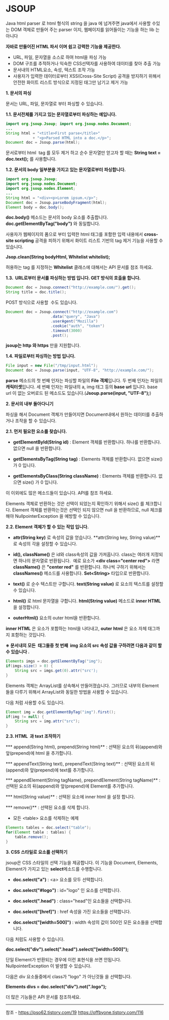 
# JSOUP
Java html parser 로 html 형식의 string 을 java 에 넘겨주면 java에서 사용할 수있는 DOM 객체로 만들어 주는 parser 이지, 웹페이지를 읽어들이는 기능을 하는 lib 는 아니다

**자바로 만들어진 HTML 파서 이며 쉽고 강력한 기능을 제공한다.**

- URL, 파일, 문자열을 소스로 하여 html을 파싱 가능
- DOM 구조를 추적하거나 익숙한 CSS선택자를 사용하여 데이터를 찾아 추출 가능
- 문서내의 HTML요소, 속성, 텍스트 조작 가능
- 사용자가 입력한 데이터로부터 XSS(Cross-Site Script) 공격을 방지하기 위해서 안전한 화이트 리스트 방식으로 지정된 태그만 남기고 제거 가능


**1. 문서의 파싱**

문서는 URL, 파일, 문자열로 부터 파싱할 수 있습니다.

**1.1. 문서전체를 가지고 있는 문자열로부터 파싱하는 예입니다.**

```java
import org.jsoup.Jsoup; import org.jsoup.nodes.Document;
... 
String html = "<title>First parse</title>"
            + "<p>Parsed HTML into a doc.</p>";
Document doc = Jsoup.parse(html);
```

문서로부터 html  tag 를 모두 제거 하고 순수 문자열만 얻고자 할 때는 **String text = doc.text();** 를 사용합니다.

**1.2. 문서의 body 일부분을 가지고 있는 문자열로부터 파싱합니다.**

```java
import org.jsoup.Jsoup;
import org.jsoup.nodes.Document;
import org.jsoup.nodes.Element;
...
String html = "<div><p>Lorem ipsum.</p>";
Document doc = Jsoup.parseBodyFragment(html);
Element body = doc.body();
```

**doc.body()** 메소드는 문서의 body 요소를 추출합니다. **doc.getElementByTag("body")** 와 동일합니다.

사용자가 웹페이지의 폼으로 부터 입력한 html 태그를 포함한 입력 내용에서 **cross-site scripting** 공격을 피하기 위해서 화이트 리스트 기반의 tag 제거 기능을 사용할 수 있습니다.

**Jsop.clean(String bodyHtml, Whitelist whitelist);**

허용하는 tag 를 지정하는 **Whitelist** 클래스에 대해서는 API 문서를 참조 하세요.

**1.3.  URL로부터 문서를 파싱하는 방법 입니다. GET 방식의 호출을 합니다.**

```java
Document doc = Jsoup.connect("http://example.com/").get();
String title = doc.title();
```

POST 방식으로 사용할  수도 있습니다.

```java
Document doc = Jsoup.connect("http://example.com")
                    .data("query", "Java")
                    .userAgent("Mozilla")
                    .cookie("auth", "token")
                    .timeout(3000)
                    .post();
```

**jsoup는 http 와 https** 만을 지원합니다.

**1.4. 파일로부터 파싱하는 방법 입니다.**

```java
File input = new File("/tmp/input.html");
Document doc = Jsoup.parse(input, "UTF-8", "http://example.com/");
```

**parse** 메소드의 첫 번째 인자는 파싱할 파일의 **File 객체**입니다. 두 번째 인자는 파일의 **캐릭터셋**입니다. 세 번째 인자는 파일내의 a, img 태그 등의 **base url** 입니다. base url 이 없는 오버로드 된 메소드도 있습니다.(**Jsoup.parse(input, "UTF-8");**)

**2. 문서의 내부 돌아다니기**

파싱을 해서 Document 객체가 만들어지면 Document내에서 원하는 데이터를 추출하거나 조작을 할 수 있습니다.

**2.1. 먼저 필요한 요소를 찾습니다.**

* **getElementById(String id)** : Element 객체를 반환합니다. 하나를 반환합니다. 없으면 null 을 반환합니다.

* **getElementsByTag(String tag)** : Elements 객체를 반환합니다. 없으면 size() 가 0 입니다.

* **getElementsByClass(String className)** : Elements 객체를 반환합니다. 없으면 size() 가 0 입니다.

이 이외에도 많은 메소드들이 있습니다. API를 참조 하세요.

Elements 객체로 반환하는 것은 선택이 되었는지 확인하기 위해서 size() 를 체크합니다. Element 객체를 반환하는것은 선택인 되지 않으면 null 을 반환하므로, null 체크를 해야 NullpointerException 을 예방할 수 있습니다.

**2.2. Element 객체가 할 수 있는 작업 입니다.**

* **attr(String key)** 로 속성의 값을 얻습니다. **attr(String key, String value)**로 속성의 각을 설정할 수 있습니다.

* **id(), className()** 은 id와 class속성의 값을 가져옵니다. class는 여러개 지정되면 하나의 문자열로 반환됩니다.  예로 요소가 **\<div class="center red">** 라면 **className()** 은 **"center red"** 를 반환합니다. 하나씩 구하기 위해서는 **classNames()** 메소드를 사용합니다. **Set\<String>** 타입으로 반환합니다.

* **text()** 로 순수 텍스트만 구합니다. **text(String value)** 로 요소의 텍스트를 설정할 수 있습니다.

* **html()** 로 html 문자열을 구합니다.  **html(String value)**  메소드로 **inner HTML** 을 설정합니다.

* **outerHtml()** 요소의 outer html을 반환합니다.

**inner HTML** 은 요소가 포함하는 html을 나타내고, **outer html** 은 요소 자체 태그까지 포함하는 것입니다.

**※ 문서내의 모든 <img> 태그들중 첫 번째  img 요소의 src 속성 값을 구하려면 다음과 같이 할 수 있습니다 .**

```java
Elements imgs = doc.getElementByTag("img");
if(imgs.size() > 0) {
    String src = imgs.get(0).attr("src');
}
```

Elements 객체는 ArrayList를 상속해서 만들어졌습니다. 그러므로 내부의 Element 들을 다루기 위해서 ArrayList와 동일한 방법을 사용할 수 있습니다. 

다음 처럼 사용할 수도 있습니다.

```java
Element img = doc.getElementByTag("img").first();
if(img != null) {
    String src = img.attr("src");
}
```

**2.3. HTML  과 text 조작하기**

*** append(String html), prepend(String html)** : 선택된 요소의 뒤(append)와 앞(prepend)에 html 을 추가합니다.

*** appendText(String text), prependText(String text)** : 선택된 요소의 뒤(append)와 앞(prepend)에 text를 추가합니다.

*** appendElement(String tagName), prependElement(String tagName)** : 선택된 요소의 뒤(append)와 앞(prepend)에 Element를 추가합니다.

*** html(String value)** : 선택된 요소에 inner html 을 설정 합니다.

*** remove()** : 선택된 요소를 삭제 합니다.

- 모든 \<table> 요소를 삭제하는 예제

```java
Elements tables = doc.select("table");
for(Element table : tables) {
    table.remove(); 
}
```

**3. CSS 스타일로 요소를 선택하기**

jsoup은 CSS 스타일의 선택 기능을 제공합니다. 이 기능을 Document, Elements, Element가 가지고 있는 **select**메소드를 수행합니다.

*  **doc.select("a")** : \<a> 요소를 모두 선택합니다.

* **doc.select("#logo")** : id="logo" 인 요소를 선택합니다.

* **doc.select(".head")** : class="head"인 요소들을 선택합니다.

* **doc.select("[href]")** : href 속성을 가진 요소들을 선택합니다.

* **doc.select("[width=500]")** : width 속성의 값이 500인 모든 요소들을 선택합니다.

다음 처럼도 사용할 수 있습니다.

**doc.select("div").select(".head").select("[width=500]");**

단일 Element가 반환되는 경우에 이런 표현식을 쓰면 안됩니다. NullpointerException 이 발생할 수 있습니다.

다음은 div 요소들중에서 class가 "logo" 가 아닌것들 을 선택합니다.

**Elements divs = doc.select("div").not(".logo");**

더 많은 기능들은 API 문서를 참조하세요.




---
참조 -  https://pso62.tistory.com/19
https://offbyone.tistory.com/116


